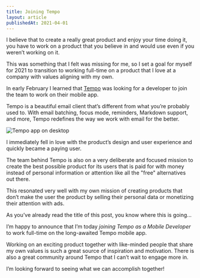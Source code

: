 ```yaml
---
title: Joining Tempo
layout: article
publishedAt: 2021-04-01
---
```


I believe that to create a really great product and enjoy your time doing it, you have to work on a product that you believe in and would use even if you weren’t working on it.

This was something that I felt was missing for me, so I set a goal for myself for 2021 to transition to working full-time on a product that I love at a company with values aligning with my own.

In early February I learned that [Tempo](https://yourtempo.co) was looking for a developer to join the team to work on their mobile app.

Tempo is a beautiful email client that’s different from what you’re probably used to. With email batching, focus mode, reminders, Markdown support, and more, Tempo redefines the way we work with email for the better.

![Tempo app on desktop](https://cdn.alexandersandberg.com/articles/tempo-desktop.png)

I immediately fell in love with the product’s design and user experience and quickly became a paying user.

The team behind Tempo is also on a very deliberate and focused mission to create the best possible product for its users that is paid for with money instead of personal information or attention like all the "free" alternatives out there.

This resonated very well with my own mission of creating products that don’t make the user the product by selling their personal data or monetizing their attention with ads.

As you’ve already read the title of this post, you know where this is going...

I’m happy to announce that I’m today *joining Tempo as a Mobile Developer* to work full-time on the long-awaited Tempo mobile app.

Working on an exciting product together with like-minded people that share my own values is such a great source of inspiration and motivation. There is also a great community around Tempo that I can’t wait to engage more in.

I’m looking forward to seeing what we can accomplish together!
